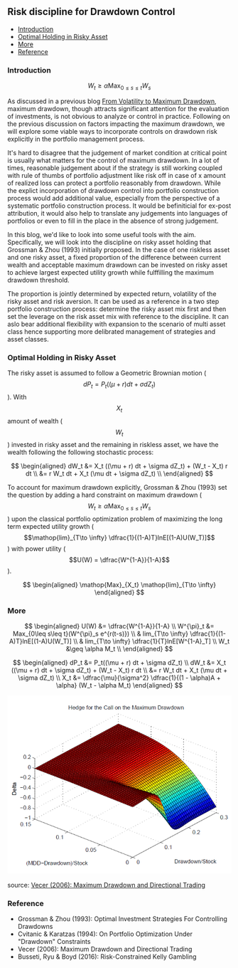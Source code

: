 #

## Risk discipline for Drawdown Control

- [Introduction](#introduction)
- [Optimal Holding in Risky Asset](#optimal)
- [More](#more)
- [Reference](#ref)

### Introduction <a name="introduction"></a>

$$W_t \geq \alpha \mathop{Max}_{0\leq s\leq t}{W_s}$$

As discussed in a previous blog [From Volatility to Maximum Drawdown](https://skybluerw.github.io/2023/10/15/max-drawdown.html), maximum drawdown, though attracts significant attention for the evaluation of investments, is not obvious to analyze or control in practice. Following on the previous discussion on factors impacting the maximum drawdown, we will explore some viable ways to incorporate controls on drawdown risk explicitly in the portfolio management process. 

It's hard to disagree that the judgement of market condition at critical point is usually what matters for the control of maximum drawdown. In a lot of times, reasonable judgement about if the strategy is still working coupled with rule of thumbs of portfolio adjustment like risk off in case of x amount of realized loss can protect a portfolio reasonably from drawdown. While the explict incorporation of drawdown control into portfolio construction process would add additional value, especially from the perspective of a systematic portfolio construction process. It would be befiniticial for ex-post attribution, it would also help to translate any judgements into languages of portfolios or even to fill in the place in the absence of strong judgement.

In this blog, we'd like to look into some useful tools with the aim. Specifically, we will look into the discipline on risky asset holding that Grossman & Zhou (1993) initially proposed. In the case of one riskless asset and one risky asset, a fixed proportion of the difference between current wealth and acceptable maximum drawdown can be invested on risky asset to achieve largest expected utility growth while fulffilling the maximum drawdown threshold. 

The proportion is jointly determined by expected return, volatility of the risky asset and risk aversion. It can be used as a reference in a two step portfolio construction process: determine the risky asset mix first and then set the leverage on the risk asset mix with reference to the discipline. It can aslo bear additional flexibility with expansion to the scenario of multi asset class hence supporting more delibrated management of strategies and asset classes.


### Optimal Holding in Risky Asset <a name="optimal"></a>

The risky asset is assumed to follow a Geometric Brownian motion ($$dP_t = P_t((\mu + r) dt + \sigma dZ_t)$$). With $$X_t$$ amount of wealth ($$W_t$$) invested in risky asset and the remaining in riskless asset, we have the wealth following the following stochastic process:

$$
\begin{aligned}
dW_t &= X_t ((\mu + r) dt + \sigma dZ_t) + (W_t - X_t) r dt \\
     &= r W_t dt + X_t (\mu dt + \sigma dZ_t) \\
\end{aligned}
$$

To account for maximum drawdown explicitly, Grossman & Zhou (1993) set the question by adding a hard constraint on maximum drawdown ($$W_t \geq \alpha \mathop{Max}_{0\leq s\leq t}{W_s}$$) upon the classical portfolio optimization problem of maximizing the long term expected utility growth ($$\mathop{lim}_{T\to \infty} \dfrac{1}{(1-A)T}lnE[(1-A)U(W_T)]$$) with power utility ($$U(W) = \dfrac{W^{1-A}}{1-A}$$).

$$
\begin{aligned}
\mathop{Max}_{X_t}
\mathop{lim}_{T\to \infty}
\end{aligned}
$$





### More <a name="more"></a>


$$
\begin{aligned}
U(W) &= \dfrac{W^{1-A}}{1-A} \\ 
W^{\pi}_t &= Max_{0\leq s\leq t}(W^{\pi}_s e^{r(t-s)}) \\
& lim_{T\to \infty} \dfrac{1}{(1-A)T}lnE[(1-A)U(W_T)] \\
& lim_{T\to \infty} \dfrac{1}{T}lnE[W^{1-A}_T] \\
W_t &\geq \alpha M_t \\
\end{aligned}
$$

$$
\begin{aligned}
dP_t &= P_t((\mu + r) dt + \sigma dZ_t) \\
dW_t &= X_t ((\mu + r) dt + \sigma dZ_t) + (W_t - X_t) r dt \\
     &= r W_t dt + X_t (\mu dt + \sigma dZ_t) \\
X_t &= \dfrac{\mu}{\sigma^2} \dfrac{1}{(1 - \alpha)A + \alpha} (W_t - \alpha M_t)
\end{aligned}
$$




![Gaussian](https://raw.githubusercontent.com/SkyBlueRW/SkyBlueRW.github.io/main/_posts/asset/mdd_call_delta.png)

source: [Vecer (2006): Maximum Drawdown and Directional Trading](http://www.stat.columbia.edu/~vecer/maxdrawdown3.pdf)

### Reference <a name="ref"></a>
- Grossman & Zhou (1993): Optimal Investment Strategies For Controlling Drawdowns
- Cvitanic & Karatzas (1994): On Portfolio Optimization Under "Drawdown" Constraints
- Vecer (2006): Maximum Drawdown and Directional Trading
- Busseti, Ryu & Boyd (2016): Risk-Constrained Kelly Gambling

